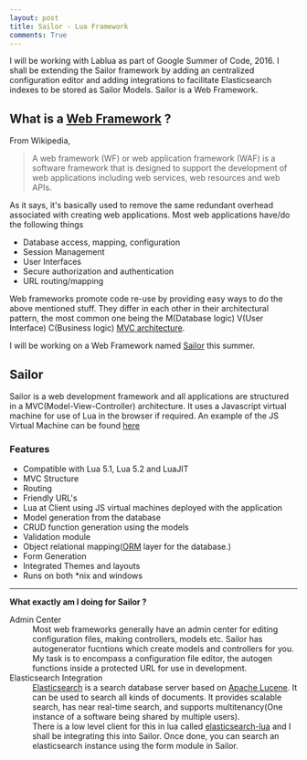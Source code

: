 ```yaml
---
layout: post
title: Sailor - Lua Framework
comments: True
---
```

I will be working with Lablua as part of Google Summer of Code, 2016. I shall be extending the Sailor framework by adding an centralized configuration editor and adding integrations to facilitate Elasticsearch indexes to be stored as Sailor Models. Sailor is a Web Framework.

## What is a [Web Framework]() ?

From Wikipedia,

> A web framework (WF) or web application framework (WAF) is a software framework that is designed to support the development of web applications including web services, web resources and web APIs.

As it says, it's basically used to remove the same redundant overhead associated with creating web applications. Most web applications have/do the following things

- Database access, mapping, configuration
- Session Management
- User Interfaces
- Secure authorization and authentication
- URL routing/mapping

Web frameworks promote code re-use by providing easy ways to do the above mentioned stuff. They differ in each other in their architectural pattern, the most common one being the M(Database logic) V(User Interface) C(Business logic) [MVC architecture](https://en.wikipedia.org/wiki/Model%E2%80%93view%E2%80%93controller).

I will be working on a Web Framework named [Sailor](http://sailorproject.org/) this summer.

## Sailor
Sailor is a web development framework and all applications are structured in a MVC(Model-View-Controller) architecture. It uses a Javascript virtual machine for use of Lua in the browser if required. An example of the JS Virtual Machine can be found [here](https://github.com/paulcuth/starlight)

### Features

* Compatible with Lua 5.1, Lua 5.2 and LuaJIT
* MVC Structure
* Routing
* Friendly URL's
* Lua at Client using JS virtual machines deployed with the application
* Model generation from the database
* CRUD function generation using the models
* Validation module
* Object relational mapping([ORM](https://en.wikipedia.org/wiki/Object-relational_mapping
) layer for the database.)
* Form Generation
* Integrated Themes and layouts
* Runs on both *nix and windows

-----

<strong>What exactly am I doing for Sailor ?</strong>

<dl>
<dt>Admin Center</dt>
<dd>Most web frameworks generally have an admin center for editing configuration files, making controllers, models etc. Sailor has autogenerator fucntions which create models and controllers for you. My task is to encompass a configuration file editor, the autogen functions inside a protected URL for use in development. </dd>
<dt>Elasticsearch Integration</dt>
<dd><a href="https://www.elastic.co/products/elasticsearch">Elasticsearch</a> is a search database server based on <a href="https://lucene.apache.org">Apache Lucene</a>. It can be used to search all kinds of documents. It provides scalable search, has near real-time search, and supports multitenancy(One instance of a software being shared by multiple users). <br> There is a low level client for this in lua called <a href="https://github.com/DhavalKapil/elasticsearch-lua">elasticsearch-lua</a> and I shall be integrating this into Sailor. Once done, you can search an elasticsearch instance using the form module in Sailor. </dd>
</dl>
